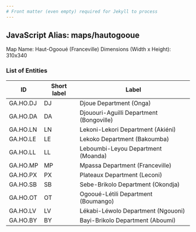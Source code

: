 ```yaml
---
# Front matter (even empty) required for Jekyll to process
---
```


## JavaScript Alias: maps/hautogooue

Map Name: Haut-Ogooué (Franceville)
Dimensions (Width x Height): 310x340

### List of Entities

| ID       | Short label | Label                                    |
| -------- | ----------- | ---------------------------------------- |
| GA.HO.DJ | DJ          | Djoue Department (Onga)                  |
| GA.HO.DA | DA          | Djououri-Aguilli Department (Bongoville) |
| GA.HO.LN | LN          | Lekoni-Lekori Department (Akiéni)        |
| GA.HO.LE | LE          | Lekoko Department (Bakoumba)             |
| GA.HO.LL | LL          | Leboumbi-Leyou Department (Moanda)       |
| GA.HO.MP | MP          | Mpassa Department (Franceville)          |
| GA.HO.PX | PX          | Plateaux Department (Leconi)             |
| GA.HO.SB | SB          | Sebe-Brikolo Department (Okondja)        |
| GA.HO.OT | OT          | Ogooué-Létili Department (Boumango)      |
| GA.HO.LV | LV          | Lékabi-Léwolo Department (Ngouoni)       |
| GA.HO.BY | BY          | Bayi-Brikolo Department (Aboumi)         |
